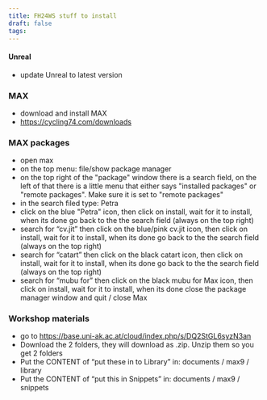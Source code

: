 ```yaml
---
title: FH24WS stuff to install
draft: false
tags:
---
```

#### Unreal
- update Unreal to latest version
### MAX
-  download and install MAX
- https://cycling74.com/downloads
### MAX packages
- open max
- on the top menu: file/show package manager
- on the top right of the "package" window there is a search field, on the left of that there is a little menu that either says "installed packages" or "remote packages". Make sure it is set to "remote packages"
- in the search filed type: Petra
- click on the blue "Petra" icon, then click on install, wait for it to install, when its done go back to the the search field (always on the top right)
- search for “cv.jit” then click on the blue/pink cv.jit icon, then click on install, wait for it to install, when its done go back to the the search field (always on the top right)
- search for “catart” then click on the black catart icon, then click on install, wait for it to install, when its done go back to the the search field (always on the top right)
- search for “mubu for” then click on the black mubu for Max icon, then click on install, wait for it to install, when its done close the package manager window and quit / close Max
### Workshop materials
- go to https://base.uni-ak.ac.at/cloud/index.php/s/DQ2StGL6syzN3an
- Download the 2 folders, they will download as .zip. Unzip them so you get 2 folders
- Put the CONTENT of “put these in to Library” in: documents / max9 / library
- Put the CONTENT of “put this in Snippets” in: documents / max9 / snippets

